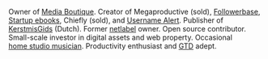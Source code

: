 Owner of <a href="https://mediaboutique.nl">Media Boutique</a>. Creator of Megaproductive (sold),
                        <a href="https://followerbase.com" target="_blank" title="Followerbase">Followerbase</a>,
                        <a href="https://startupebooks.net" target="_blank" title="Startup ebooks">Startup&nbsp;ebooks</a>,
                        Chiefly (sold),
                        and <a href="https://usernamealert.com" target="_blank" title="Username Alert">Username&nbsp;Alert</a>.
                        Publisher of <a href="https://kerstmisgids.nl" target="_blank" title="KerstmisGids">KerstmisGids</a> (Dutch).
                        Former <a href="http://supremecore.net" target="_blank" title="SCP">netlabel</a> owner.
                        Open&nbsp;source contributor.
                        Small-scale investor in digital assets and web property.
                        Occasional <a href="https://soundcloud.com/arnehendriksen" target="_blank" title="Arne Hendriksen on SoundCloud">home&nbsp;studio&nbsp;musician</a>.
                        Productivity enthusiast and <a href="https://gettingthingsdone.com" target="_blank" rel="nofollow" title="Getting Things Done">GTD</a> adept.


<!--
**arnehendriksen/arnehendriksen** is a ✨ _special_ ✨ repository because its `README.md` (this file) appears on your GitHub profile.

Here are some ideas to get you started:

- 🔭 I’m currently working on ...
- 🌱 I’m currently learning ...
- 👯 I’m looking to collaborate on ...
- 🤔 I’m looking for help with ...
- 💬 Ask me about ...
- 📫 How to reach me: ...
- 😄 Pronouns: ...
- ⚡ Fun fact: ...
-->

